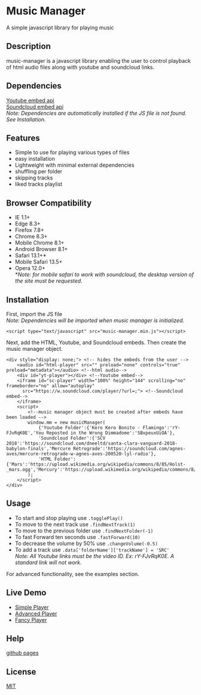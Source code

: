 # Music Manager

A simple javascript library for playing music

## Description

music-manager is a javascript library enabling the user to control playback of html audio files along with youtube and soundcloud links.

## Dependencies

[Youtube embed api](https://www.youtube.com/iframe_api)  
[Soundcloud embed api](https://w.soundcloud.com/player/api.js)  
*Note: Dependencies are automatically installed if the JS file is not found. See Installation.*

## Features

- Simple to use for playing various types of files
- easy installation
- Lightweight with minimal external dependencies
- shuffling per folder
- skipping tracks
- liked tracks playlist

## Browser Compatibility

- IE 1.1+
- Edge 8.3+
- Firefox 7.8+
- Chrome 8.3+
- Mobile Chrome 8.1+
- Android Browser 8.1+
- Safari 13.1+*
- Mobile Safari 13.5+
- Opera 12.0+  
**Note: for mobile safari to work with soundcloud, the desktop version of the site must be requested.*  

## Installation

First, import the JS file  
*Note: Dependencies will be imported when music manager is initialized.*
```
<script type="text/javascript" src="music-manager.min.js"></script>
```
Next, add the HTML, Youtube, and Soundcloud embeds. Then create the music manager object.
```
<div style="display: none;"> <!-- hides the embeds from the user -->
	<audio id="html-player" src="" preload="none" controls="true" preload="metadata"></audio> <!--html audio-->
	<div id="yt-player"></div> <!--Youtube embed-->
	<iframe id="sc-player" width="100%" height="144" scrolling="no" frameborder="no" allow="autoplay"
	  src="https://w.soundcloud.com/player/?url=;"> <!--Soundcloud embed-->
	</iframe>
	<script>
	    <!--music manager object must be created after embeds have been loaded -->
		window.mm = new musicManager(
			{'Youtube Folder':{'Kero Kero Bonito - Flamingo':'rY-FJvRqK0E','You Reposted in the Wrong Dimmadome':'SBxpeuxUiOA'},
			'Soundcloud Folder':{'SCV 2018':'https://soundcloud.com/dneeltd/santa-clara-vanguard-2018-babylon-finals','Mercure Rétrograde':'https://soundcloud.com/agnes-aves/mercure-retrograde-w-agnes-aves-200520-lyl-radio'},
			'HTML Folder':{'Mars':'https://upload.wikimedia.org/wikipedia/commons/8/85/Holst-_mars.ogg','Mercury':'https://upload.wikimedia.org/wikipedia/commons/8/89/Holst_The_Planets_Mercury.ogg'}}
		);
	</script>
</div>
```

## Usage

- To start and stop playing use `.togglePlay()`  
- To move to the next track use `.findNextTrack(1)`  
- To move to the previous folder use `.findNextFolder(-1)`  
- To fast Forward ten seconds use `.fastForward(10)`  
- To decrease the volume by 50% use `.changeVolume(-0.5)`  
- To add a track use `.data['folderName']['trackName'] = 'SRC'`  
*Note: All Youtube links must be the video ID. Ex: rY-FJvRqK0E. A standard link will not work.*  

For advanced functionality, see the examples section.  

## Live Demo

* [Simple Player](https://coolspykee.github.io/music-manager/simple_player/index.html)
* [Advanced Player](https://coolspykee.github.io/music-manager/advanced_player/index.html)
* [Fancy Player](https://coolspykee.github.io/music-manager/fancy_player/index.html)

## Help

[github pages](https://coolspykee.github.io/music-manager/index.html)

## License
[MIT](/LICENSE)
